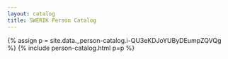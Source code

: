 ```yaml
---
layout: catalog
title: SWERIK Person Catalog
---
```

{% assign p = site.data._person-catalog.i-QU3eKDJoYUByDEumpZQVQg %}
{% include person-catalog.html p=p %}

